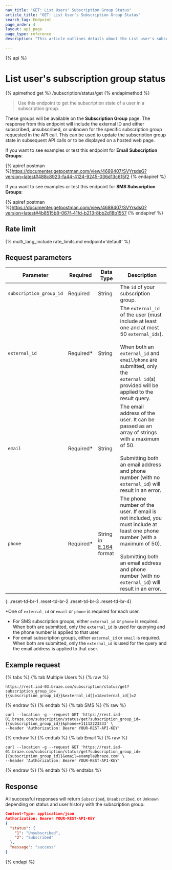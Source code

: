 ```yaml
---
nav_title: "GET: List Users' Subscription Group Status"
article_title: "GET: List User's Subscription Group Status"
search_tag: Endpoint
page_order: 4
layout: api_page
page_type: reference
description: "This article outlines details about the List user's subscription group status Braze endpoint."

---
```

{% api %}
# List user's subscription group status
{% apimethod get %}
/subscription/status/get
{% endapimethod %}

> Use this endpoint to get the subscription state of a user in a subscription group.

These groups will be available on the **Subscription Group** page. The response from this endpoint will include the external ID and either subscribed, unsubscribed, or unknown for the specific subscription group requested in the API call. This can be used to update the subscription group state in subsequent API calls or to be displayed on a hosted web page.

If you want to see examples or test this endpoint for **Email Subscription Groups**:

{% apiref postman %}https://documenter.getpostman.com/view/4689407/SVYrsdsG?version=latest#488c8923-fa44-4124-9245-036d13c615f2 {% endapiref %}

If you want to see examples or test this endpoint for **SMS Subscription Groups**:

{% apiref postman %}https://documenter.getpostman.com/view/4689407/SVYrsdsG?version=latest#4b8515b8-067f-41fd-b213-8bb2d18b1557 {% endapiref %}

## Rate limit

{% multi_lang_include rate_limits.md endpoint='default' %}

## Request parameters

| Parameter | Required | Data Type | Description |
|---|---|---|---|
| `subscription_group_id`  | Required | String | The `id` of your subscription group. |
| `external_id`  |  Required* | String | The `external_id` of the user (must include at least one and at most 50 `external_ids`). <br><br>When both an `external_id` and `email`/`phone` are submitted, only the `external_id`(s) provided will be applied to the result query. |
| `email` | Required* | String | The email address of the user. It can be passed as an array of strings with a maximum of 50.<br><br> Submitting both an email address and phone number (with no `external_id`) will result in an error. |
| `phone` | Required* | String in [E.164](https://en.wikipedia.org/wiki/E.164) format | The phone number of the user. If email is not included, you must include at least one phone number (with a maximum of 50).<br><br> Submitting both an email address and phone number (with no `external_id`) will result in an error. |
{: .reset-td-br-1 .reset-td-br-2 .reset-td-br-3  .reset-td-br-4}

*One of `external_id` or `email` or `phone` is required for each user.

- For SMS subscription groups, either `external_id` or `phone` is required.  When both are submitted, only the `external_id` is used for querying and the phone number is applied to that user.
- For email subscription groups, either `external_id` or `email` is required.  When both are submitted, only the `external_id` is used for the query and the email address is applied to that user.

## Example request 

{% tabs %}
{% tab Multiple Users %}
{% raw %}
```
https://rest.iad-03.braze.com/subscription/status/get?subscription_group_id={{subscription_group_id}}&external_id[]=1&external_id[]=2
```
{% endraw %}
{% endtab %}
{% tab SMS %}
{% raw %}
```
curl --location -g --request GET 'https://rest.iad-01.braze.com/subscription/status/get?subscription_group_id={{subscription_group_id}}&phone=+11112223333' \
--header 'Authorization: Bearer YOUR-REST-API-KEY'
```
{% endraw %}
{% endtab %}
{% tab Email %}
{% raw %}
```
curl --location -g --request GET 'https://rest.iad-01.braze.com/subscription/status/get?subscription_group_id={{subscription_group_id}}&email=example@braze.com' \
--header 'Authorization: Bearer YOUR-REST-API-KEY'
```
{% endraw %}
{% endtab %}
{% endtabs %}

## Response

All successful responses will return `Subscribed`, `Unsubscribed`, or `Unknown` depending on status and user history with the subscription group.

```json
Content-Type: application/json
Authorization: Bearer YOUR-REST-API-KEY
{
  "status": {
    "1": "Unsubscribed",
    "2": "Subscribed"
  },
  "message": "success"
}
```

{% endapi %}
